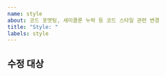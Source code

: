 ```yaml
---
name: style
about: 코드 포맷팅, 세미콜론 누락 등 코드 스타일 관련 변경
title: "Style: "
labels: style
---
```


## 수정 대상

<!-- 어떤 부분의 스타일을 수정하나요? -->
